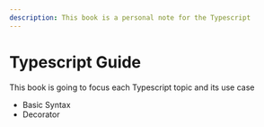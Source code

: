 ```yaml
---
description: This book is a personal note for the Typescript
---
```


# Typescript Guide

This book is going to focus each Typescript topic and its use case
* Basic Syntax
* Decorator
  


  




